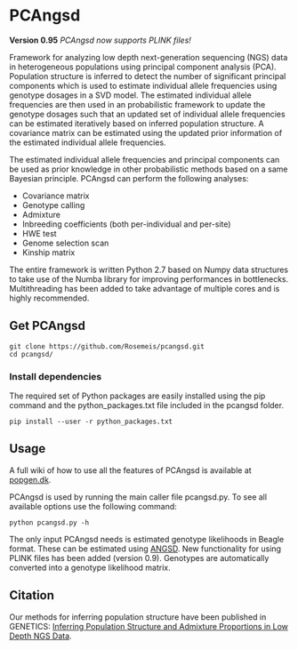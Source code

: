 # PCAngsd

**Version 0.95** 
*PCAngsd now supports PLINK files!*

Framework for analyzing low depth next-generation sequencing (NGS) data in heterogeneous populations using principal component analysis (PCA). Population structure is inferred to detect the number of significant principal components which is used to estimate individual allele frequencies using genotype dosages in a SVD model. The estimated individual allele frequencies are then used in an probabilistic framework to update the genotype dosages such that an updated set of individual allele frequencies can be estimated iteratively based on inferred population structure. A covariance matrix can be estimated using the updated prior information of the estimated individual allele frequencies.

The estimated individual allele frequencies and principal components can be used as prior knowledge in other probabilistic methods based on a same Bayesian principle. PCAngsd can perform the following analyses: 

* Covariance matrix
* Genotype calling
* Admixture
* Inbreeding coefficients (both per-individual and per-site)
* HWE test
* Genome selection scan
* Kinship matrix

The entire framework is written Python 2.7 based on Numpy data structures to take use of the Numba library for improving performances in bottlenecks. Multithreading has been added to take advantage of multiple cores and is highly recommended.

## Get PCAngsd
```
git clone https://github.com/Rosemeis/pcangsd.git
cd pcangsd/
```

### Install dependencies
The required set of Python packages are easily installed using the pip command and the python_packages.txt file included in the pcangsd folder.
```
pip install --user -r python_packages.txt
```

## Usage
A full wiki of how to use all the features of PCAngsd is available at [popgen.dk](http://www.popgen.dk/software/index.php/PCAngsd). 

PCAngsd is used by running the main caller file pcangsd.py. To see all available options use the following command:
```
python pcangsd.py -h
```

The only input PCAngsd needs is estimated genotype likelihoods in Beagle format. These can be estimated using [ANGSD](https://github.com/ANGSD/angsd).
New functionality for using PLINK files has been added (version 0.9). Genotypes are automatically converted into a genotype likelihood matrix.


## Citation
Our methods for inferring population structure have been published in GENETICS:
[Inferring Population Structure and Admixture Proportions in Low Depth NGS Data](http://www.genetics.org/content/early/2018/08/21/genetics.118.301336).
